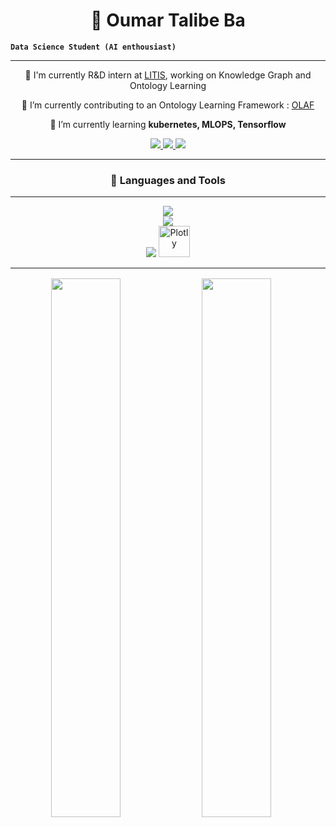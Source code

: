 <h1 align="center">🥷 Oumar Talibe Ba </h1>

**`Data Science Student (AI enthousiast)`** 

---


<div align="center">

 🏢 I'm currently R&D intern at [LITIS](https://www.litislab.fr/), working on Knowledge Graph and Ontology Learning
 
 🔭 I’m currently contributing to an Ontology  Learning Framework : [OLAF](https://github.com/wikit-ai/olaf)
 
 🌱 I’m currently learning **kubernetes, MLOPS, Tensorflow**



<div align="center"> 
  <a href="mailto:omarba2015@gmail.com">
    <img src="https://img.shields.io/badge/Gmail-333333?style=for-the-badge&logo=gmail&logoColor=red" />
  </a>
  <a href="https://www.linkedin.com/in/oumar-talibe-ba-68b430209/" target="_blank">
    <img src="https://img.shields.io/badge/LinkedIn-0077B5?style=for-the-badge&logo=linkedin&logoColor=white" target="_blank" />
  </a>
  <a href="https://ba-talibe.github.io" target="_blank">
     <img src="https://img.shields.io/badge/Portfolio-FF5722?style=for-the-badge&logo=todoist&logoColor=white" target="_blank" /> <!-- sqlite, safari, google-chrome are other good icon options -->
  </a>
</div>

<hr/>

### 🧰 Languages and Tools






<hr/>
<div align="center">
    <img src="https://skillicons.dev/icons?i=python,java,matlab,bash,tensorflow,scikitlearn,anaconda" /><br/>
    <img src="https://skillicons.dev/icons?i=mongo,express,react,nodejs,fastapi,flask,mysql,postgresql" /><br/> 
    <img src="https://skillicons.dev/icons?i=git,github,githubactions,gitlab,heroku,aws,docker" />
    <img alt="Plotly" width="50px"src="https://cdn.jsdelivr.net/gh/devicons/devicon@latest/icons/digitalocean/digitalocean-original.svg" />
</div>

<hr/>
<div>
    <img style="margin:2px" align="left" width="47%" src="https://github-readme-stats.vercel.app/api?username=ba-talibe&show_icons=true&theme=transparent"/>

<img style="margin:2px" align="left" width="47%" src="https://github-readme-stats.vercel.app/api/top-langs/?username=ba-talibe&layout=donut"/>
</div>


<!-- 
![Oumar's GitHub stats](https://github-readme-stats.vercel.app/api?username=ba-talibe&show_icons=true&theme=transparent)

[![Top Langs](https://github-readme-stats.vercel.app/api/top-langs/?username=ba-talibe&layout=donut)](https://github.com/ba-talibe) -->
